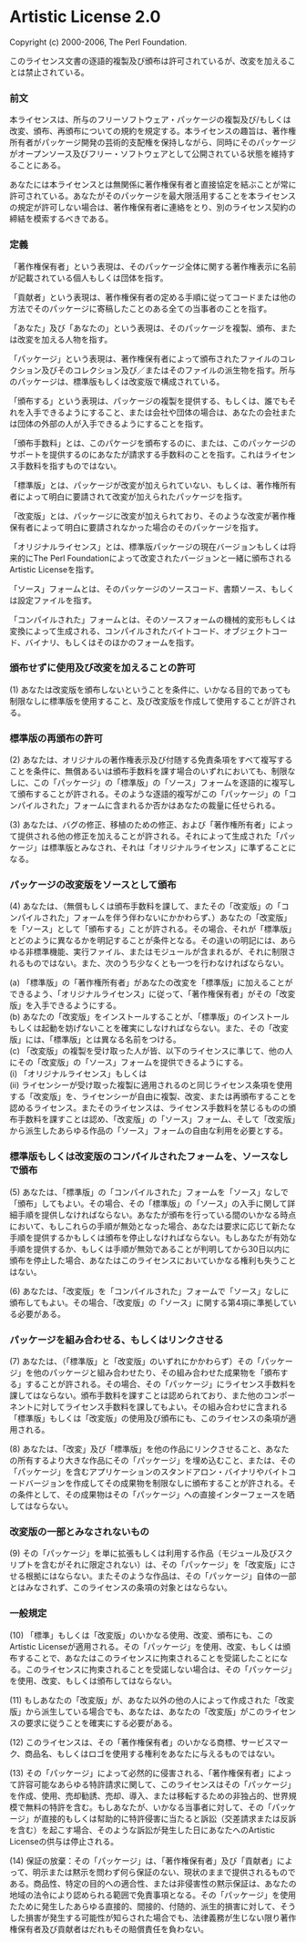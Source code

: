 Artistic License 2.0
====================

Copyright (c) 2000-2006, The Perl Foundation.

このライセンス文書の逐語的複製及び頒布は許可されているが、改変を加えることは禁止されている。

### 前文

本ライセンスは、所与のフリーソフトウェア・パッケージの複製及び/もしくは改変、頒布、再頒布についての規約を規定する。本ライセンスの趣旨は、著作権所有者がパッケージ開発の芸術的支配権を保持しながら、同時にそのパッケージがオープンソース及びフリー・ソフトウェアとして公開されている状態を維持することにある。

あなたには本ライセンスとは無関係に著作権保有者と直接協定を結ぶことが常に許可されている。あなたがそのパッケージを最大限活用することを本ライセンスの規定が許可しない場合は、著作権保有者に連絡をとり、別のライセンス契約の締結を模索するべきである。

### 定義

「著作権保有者」という表現は、そのパッケージ全体に関する著作権表示に名前が記載されている個人もしくは団体を指す。

「貢献者」という表現は、著作権保有者の定める手順に従ってコードまたは他の方法でそのパッケージに寄稿したことのある全ての当事者のことを指す。

「あなた」及び「あなたの」という表現は、そのパッケージを複製、頒布、または改変を加える人物を指す。

「パッケージ」という表現は、著作権保有者によって頒布されたファイルのコレクション及びそのコレクション及び／またはそのファイルの派生物を指す。所与のパッケージは、標準版もしくは改変版で構成されている。

「頒布する」という表現は、パッケージの複製を提供する、もしくは、誰でもそれを入手できるようにすること、または会社や団体の場合は、あなたの会社または団体の外部の人が入手できるようにすることを指す。

「頒布手数料」とは、このパケージを頒布するのに、または、このパッケージのサポートを提供するのにあなたが請求する手数料のことを指す。これはライセンス手数料を指すものではない。

「標準版」とは、パッケージが改変が加えられていない、もしくは、著作権所有者によって明白に要請されて改変が加えられたパッケージを指す。

「改変版」とは、パッケージに改変が加えられており、そのような改変が著作権保有者によって明白に要請されなかった場合のそのパッケージを指す。

「オリジナルライセンス」とは、標準版パッケージの現在バージョンもしくは将来的にThe
Perl Foundationによって改変されたバージョンと一緒に頒布されるArtistic
Licenseを指す。

「ソース」フォームとは、そのパッケージのソースコード、書類ソース、もしくは設定ファイルを指す。

「コンパイルされた」フォームとは、そのソースフォームの機械的変形もしくは変換によって生成される、コンパイルされたバイトコード、オブジェクトコード、バイナリ、もしくはそのほかのフォームを指す。

### 頒布せずに使用及び改変を加えることの許可

(1)
あなたは改変版を頒布しないということを条件に、いかなる目的であっても制限なしに標準版を使用すること、及び改変版を作成して使用することが許される。

### 標準版の再頒布の許可

(2)
あなたは、オリジナルの著作権表示及び付随する免責条項をすべて複写することを条件に、無償あるいは頒布手数料を課す場合のいずれにおいても、制限なしに、この「パッケージ」の「標準版」の「ソース」フォームを逐語的に複写して頒布することが許される。そのような逐語的複写がこの「パッケージ」の「コンパイルされた」フォームに含まれるか否かはあなたの裁量に任せられる。

(3)
あなたは、バグの修正、移植のための修正、および「著作権所有者」によって提供される他の修正を加えることが許される。それによって生成された「パッケージ」は標準版とみなされ、それは「オリジナルライセンス」に準ずることになる。

### パッケージの改変版をソースとして頒布

(4)
あなたは、（無償もしくは頒布手数料を課して、またその「改変版」の「コンパイルされた」フォームを伴う伴わないにかかわらず、）あなたの「改変版」を「ソース」として「頒布する」ことが許される。その場合、それが「標準版」とどのように異なるかを明記することが条件となる。その違いの明記には、あらゆる非標準機能、実行ファイル、またはモジュールが含まれるが、それに制限されるものではない。また、次のうち少なくとも一つを行わなければならない。

(a)
「標準版」の「著作権所有者」があなたの改変を「標準版」に加えることができるよう、「オリジナルライセンス」に従って、「著作権保有者」がその「改変版」を入手できるようにする。\
(b)
あなたの「改変版」をインストールすることが、「標準版」のインストールもしくは起動を妨げないことを確実にしなければならない。また、その「改変版」には、「標準版」とは異なる名前をつける。\
(c)
「改変版」の複製を受け取った人が皆、以下のライセンスに準じて、他の人にその「改変版」の「ソース」フォームを提供できるようにする。\
(i) 「オリジナルライセンス」もしくは\
(ii)
ライセンシーが受け取った複製に適用されるのと同じライセンス条項を使用する「改変版」を、ライセンシーが自由に複製、改変、または再頒布することを認めるライセンス。またそのライセンスは、ライセンス手数料を禁じるものの頒布手数料を課すことは認め、「改変版」の「ソース」フォーム、そして「改変版」から派生したあらゆる作品の「ソース」フォームの自由な利用を必要とする。

### 標準版もしくは改変版のコンパイルされたフォームを、ソースなしで頒布

(5)
あなたは、「標準版」の「コンパイルされた」フォームを「ソース」なしで「頒布」してもよい。その場合、その「標準版」の「ソース」の入手に関して詳細手順を提供しなければならない。あなたが頒布を行っている間のいかなる時点において、もしこれらの手順が無効となった場合、あなたは要求に応じて新たな手順を提供するかもしくは頒布を停止しなければならない。もしあなたが有効な手順を提供するか、もしくは手順が無効であることが判明してから30日以内に頒布を停止した場合、あなたはこのライセンスにおいていかなる権利も失うことはない。

(6)
あなたは、「改変版」を「コンパイルされた」フォームで「ソース」なしに頒布してもよい。その場合、「改変版」の「ソース」に関する第4項に準拠している必要がある。

### パッケージを組み合わせる、もしくはリンクさせる

(7)
あなたは、（「標準版」と「改変版」のいずれにかかわらず）その「パッケージ」を他のパッケージと組み合わせたり、その組み合わせた成果物を「頒布する」することが許される。その場合、その「パッケージ」にライセンス手数料を課してはならない。頒布手数料を課すことは認められており、また他のコンポーネントに対してライセンス手数料を課してもよい。その組み合わせに含まれる「標準版」もしくは「改変版」の使用及び頒布にも、このライセンスの条項が適用される。

(8)
あなたは、「改変」及び「標準版」を他の作品にリンクさせること、あなたの所有するより大きな作品にその「パッケージ」を埋め込むこと、または、その「パッケージ」を含むアプリケーションのスタンドアロン・バイナリやバイトコードバージョンを作成してその成果物を制限なしに頒布することが許される。その条件として、その成果物はその「パッケージ」への直接インターフェースを晒してはならない。

### 改変版の一部とみなされないもの

(9)
その「パッケージ」を単に拡張もしくは利用する作品（モジュール及びスクリプトを含むがそれに限定されない）は、その「パッケージ」を「改変版」にさせる根拠にはならない。またそのような作品は、その「パッケージ」自体の一部とはみなされず、このライセンスの条項の対象とはならない。

### 一般規定

(10)
「標準」もしくは「改変版」のいかなる使用、改変、頒布にも、このArtistic
Licenseが適用される。その「パッケージ」を使用、改変、もしくは頒布することで、あなたはこのライセンスに拘束されることを受諾したことになる。このライセンスに拘束されることを受諾しない場合は、その「パッケージ」を使用、改変、もしくは頒布してはならない。

(11)
もしあなたの「改変版」が、あなた以外の他の人によって作成された「改変版」から派生している場合でも、あなたは、あなたの「改変版」がこのライセンスの要求に従うことを確実にする必要がある。

(12)
このライセンスは、その「著作権保有者」のいかなる商標、サービスマーク、商品名、もしくはロゴを使用する権利をあなたに与えるものではない。

(13)
その「パッケージ」によって必然的に侵害される、「著作権保有者」によって許容可能なあらゆる特許請求に関して、このライセンスはその「パッケージ」を作成、使用、売却勧誘、売却、導入、または移転するための非独占的、世界規模で無料の特許を含む。もしあなたが、いかなる当事者に対して、その「パッケージ」が直接的もしくは幇助的に特許侵害に当たると訴訟（交差請求または反訴を含む）を起こす場合、そのような訴訟が発生した日にあなたへのArtistic
Licenseの供与は停止される。

(14)
保証の放棄：その「パッケージ」は、「著作権保有者」及び「貢献者」によって、明示または黙示を問わず何ら保証のない、現状のままで提供されるものである。商品性、特定の目的への適合性、または非侵害性の黙示保証は、あなたの地域の法令により認められる範囲で免責事項となる。その「パッケージ」を使用たために発生したあらゆる直接的、間接的、付随的、派生的損害に対して、そうした損害が発生する可能性が知らされた場合でも、法律義務が生じない限り著作権保有者及び貢献者はだれもその賠償責任を負わない。
